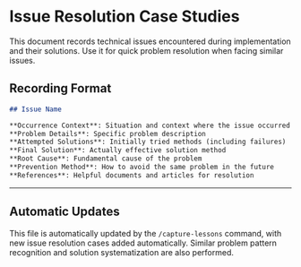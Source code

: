 # Issue Resolution Case Studies

This document records technical issues encountered during implementation and their solutions. Use it for quick problem resolution when facing similar issues.

## Recording Format

```markdown
## Issue Name

**Occurrence Context**: Situation and context where the issue occurred
**Problem Details**: Specific problem description
**Attempted Solutions**: Initially tried methods (including failures)
**Final Solution**: Actually effective solution method
**Root Cause**: Fundamental cause of the problem
**Prevention Method**: How to avoid the same problem in the future
**References**: Helpful documents and articles for resolution
```

---

## Automatic Updates

This file is automatically updated by the `/capture-lessons` command, with new issue resolution cases added automatically. Similar problem pattern recognition and solution systematization are also performed.
